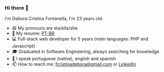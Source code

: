 ### Hi there 🙋

I'm Debora Cristina Fontanella, I'm 23 years old.

- 😄 My pronouns are ela/ella/she
- 📄 My resume: [PT-BR](./RESUME_DEBORA-CRISTINA-FONTANELLA-PT.pdf)
- 💻 Full-stack web developer for 5 years (main languages: PHP and Javascript)
- 🎓 Graduated in Software Engineering, always searching for knowledge
- 💬 I speak portuguese (native), english and spanish
- 📫 How to reach me: fcristinadebora@gmail.com or [LinkedIn](https://www.linkedin.com/in/dcfontanella/)